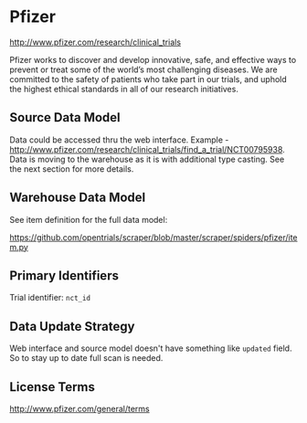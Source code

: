 # Pfizer

http://www.pfizer.com/research/clinical_trials

Pfizer works to discover and develop innovative, safe, and effective ways to prevent or treat some of the world’s most challenging diseases. We are committed to the safety of patients who take part in our trials, and uphold the highest ethical standards in all of our research initiatives.

## Source Data Model

Data could be accessed thru the web interface.
Example - http://www.pfizer.com/research/clinical_trials/find_a_trial/NCT00795938.
Data is moving to the warehouse as it is with additional type casting.
See the next section for more details.

## Warehouse Data Model

See item definition for the full data model:

https://github.com/opentrials/scraper/blob/master/scraper/spiders/pfizer/item.py

## Primary Identifiers

Trial identifier: `nct_id`

## Data Update Strategy

Web interface and source model doesn't have something like
`updated` field. So to stay up to date full scan is needed.

## License Terms

http://www.pfizer.com/general/terms
